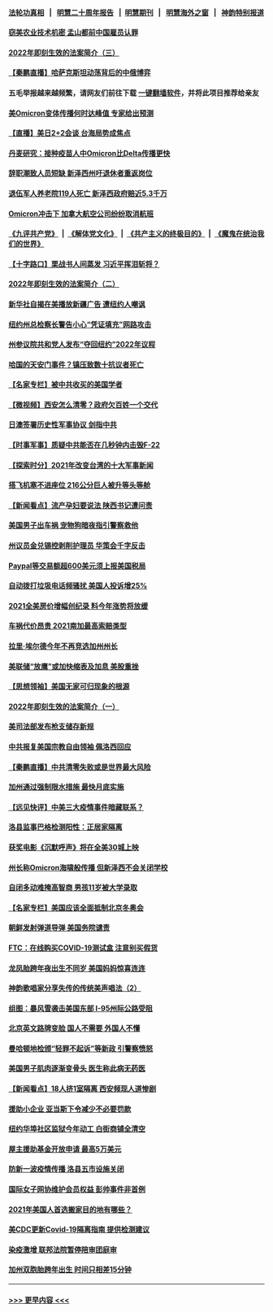 #### [法轮功真相](https://github.com/gfw-breaker/truth/blob/master/README.md?t=0) &nbsp;&nbsp;|&nbsp;&nbsp; [明慧二十周年报告](https://github.com/gfw-breaker/mh-reports/blob/master/README.md?t=0) &nbsp;&nbsp;|&nbsp;&nbsp;[明慧期刊](https://github.com/gfw-breaker/mh-qikan) &nbsp;&nbsp;|&nbsp;&nbsp; [明慧海外之窗](https://github.com/gfw-breaker/mh-news/blob/master/README.md?t=0) &nbsp;&nbsp;|&nbsp;&nbsp; [神韵特别报道](https://github.com/gfw-breaker/mh-news/blob/master/shenyun.md?t=0)
#### [窃美农业技术机密 孟山都前中国雇员认罪](../pages/nsc412/n13487190.md?t=01071000) 
#### [2022年即刻生效的法案简介（三）](../pages/nsc412/n13487238.md?t=01071000) 
#### [【秦鹏直播】哈萨克斯坦动荡背后的中俄博弈](../pages/nsc412/n13487099.md?t=01071000) 
#### 五毛举报越来越频繁，请网友们前往下载 [一键翻墙软件](https://github.com/gfw-breaker/ssr-accounts)，并将此项目推荐给亲友
#### [美Omicron变体传播何时达峰值 专家给出预测](../pages/nsc412/n13487148.md?t=01071000) 
#### [【直播】美日2+2会谈 台海局势成焦点](../pages/nsc412/n13486979.md?t=01071000) 
#### [丹麦研究：接种疫苗人中Omicron比Delta传播更快](../pages/nsc412/n13487085.md?t=01071000) 
#### [辞职潮致人员短缺 新泽西州吁退休者重返岗位](../pages/nsc412/n13487030.md?t=01071000) 
#### [退伍军人养老院119人死亡 新泽西政府赔近5.3千万](../pages/nsc412/n13487020.md?t=01071000) 
#### [Omicron冲击下 加拿大航空公司纷纷取消航班](../pages/nsc412/n13486849.md?t=01071000) 
#### [《九评共产党》](https://github.com/begood0513/9ping.md/blob/master/README.md) &nbsp;|&nbsp; [《解体党文化》](../../../../jtdwh.md/blob/master/README.md)  &nbsp;|&nbsp; [《共产主义的终极目的》](../../../../gczydzjmd.md/blob/master/README.md) &nbsp;|&nbsp; [《魔鬼在统治我们的世界》](../../../../mgztzwmdsj.md/blob/master/README.md) 
#### [【十字路口】栗战书人间蒸发 习近平挥泪斩将？](../pages/nsc412/n13486673.md?t=01071000) 
#### [2022年即刻生效的法案简介（二）](../pages/nsc412/n13486945.md?t=01071000) 
#### [新华社自揭在美播放新疆广告 遭纽约人嘲讽](../pages/nsc412/n13485225.md?t=01071000) 
#### [纽约州总检察长警告小心“凭证填充”网路攻击](../pages/nsc412/n13485315.md?t=01071000) 
#### [州参议院共和党人发布“夺回纽约”2022年议程](../pages/nsc412/n13485260.md?t=01071000) 
#### [哈国的天安门事件？镇压致数十抗议者死亡](../pages/nsc412/n13486715.md?t=01071000) 
#### [【名家专栏】被中共收买的美国学者](../pages/nsc412/n13486382.md?t=01071000) 
#### [【微视频】西安怎么清零？政府欠百姓一个交代](../pages/nsc412/n13486491.md?t=01071000) 
#### [日澳签署历史性军事协议 剑指中共](../pages/nsc412/n13486451.md?t=01071000) 
#### [【时事军事】质疑中共能否在几秒钟内击毁F-22](../pages/nsc412/n13485411.md?t=01071000) 
#### [【探索时分】2021年改变台湾的十大军事新闻](../pages/nsc412/n13484242.md?t=01071000) 
#### [搭飞机塞不进座位 216公分巨人被升等头等舱](../pages/nsc412/n13485867.md?t=01071000) 
#### [【新闻看点】流产孕妇要说法 陕西书记遭问责](../pages/nsc412/n13484681.md?t=01071000) 
#### [美国男子出车祸 宠物狗暗夜指引警察救他](../pages/nsc412/n13485583.md?t=01071000) 
#### [州议员金兑锡控剥削护理员 华策会千字反击](../pages/nsc412/n13485233.md?t=01071000) 
#### [Paypal等交易额超600美元须上报美国税局](../pages/nsc412/n13485021.md?t=01071000) 
#### [自动拨打垃圾电话频骚扰 美国人投诉增25%](../pages/nsc412/n13484805.md?t=01071000) 
#### [2021全美房价增幅创纪录 料今年涨势将放缓](../pages/nsc412/n13485097.md?t=01071000) 
#### [车祸代价昂贵 2021南加最高索赔类型](../pages/nsc412/n13484989.md?t=01071000) 
#### [拉里‧埃尔德今年不再竞选加州州长](../pages/nsc412/n13484947.md?t=01071000) 
#### [美联储“放鹰”或加快缩表及加息 美股重挫](../pages/nsc412/n13484713.md?t=01071000) 
#### [【思想领袖】美国无家可归现象的根源](../pages/nsc412/n13447262.md?t=01071000) 
#### [2022年即刻生效的法案简介（一）](../pages/nsc412/n13484721.md?t=01071000) 
#### [美司法部发布枪支储存新规](../pages/nsc412/n13484783.md?t=01071000) 
#### [中共报复美国宗教自由领袖 佩洛西回应](../pages/nsc412/n13484623.md?t=01071000) 
#### [【秦鹏直播】中共清零失败或是世界最大风险](../pages/nsc412/n13484700.md?t=01071000) 
#### [加州通过强制限水措施 最快月底实施](../pages/nsc412/n13484629.md?t=01071000) 
#### [【远见快评】中美三大疫情事件暗藏联系？](../pages/nsc412/n13483965.md?t=01071000) 
#### [洛县监事巴格检测阳性：正居家隔离](../pages/nsc412/n13484493.md?t=01071000) 
#### [获奖电影《沉默呼声》将在全美30城上映](../pages/nsc412/n13483949.md?t=01071000) 
#### [州长称Omicron海啸般传播 但新泽西不会关闭学校](../pages/nsc412/n13484380.md?t=01071000) 
#### [自闭多动难掩高智商 男孩11岁被大学录取](../pages/nsc412/n13482957.md?t=01071000) 
#### [【名家专栏】美国应该全面抵制北京冬奥会](../pages/nsc412/n13483748.md?t=01071000) 
#### [朝鲜发射弹道导弹 美国务院谴责](../pages/nsc412/n13484291.md?t=01071000) 
#### [FTC：在线购买COVID-19测试盒 注意别买假货](../pages/nsc412/n13482683.md?t=01071000) 
#### [龙凤胎跨年夜出生不同岁 美国妈妈惊喜连连](../pages/nsc412/n13483994.md?t=01071000) 
#### [神韵歌唱家分享失传的传统美声唱法（2）](../pages/nsc412/n13484184.md?t=01071000) 
#### [组图：暴风雪袭击美国东部 I-95州际公路受阻](../pages/nsc412/n13483285.md?t=01071000) 
#### [北京英文路牌变脸 国人不需要 外国人不懂](../pages/nsc412/n13484069.md?t=01071000) 
#### [曼哈顿地检颁“轻罪不起诉”等新政 引警察愤怒](../pages/nsc412/n13482679.md?t=01071000) 
#### [美国男子肌肉逐渐变骨头 医生称此病无药医](../pages/nsc412/n13483228.md?t=01071000) 
#### [【新闻看点】18人挤1室隔离 西安频现人道惨剧](../pages/nsc412/n13481963.md?t=01071000) 
#### [援助小企业 亚当斯下令减少不必要罚款](../pages/nsc412/n13482686.md?t=01071000) 
#### [纽约华埠社区监狱今年动工 白街商铺全清空](../pages/nsc412/n13482751.md?t=01071000) 
#### [屋主援助基金开放申请 最高5万美元](../pages/nsc412/n13482748.md?t=01071000) 
#### [防新一波疫情传播 洛县五市设施关闭](../pages/nsc412/n13482712.md?t=01071000) 
#### [国际女子网协维护会员权益 彭帅事件非首例](../pages/nsc412/n13482689.md?t=01071000) 
#### [2021年美国人首选搬家目的地有哪些？](../pages/nsc412/n13482665.md?t=01071000) 
#### [美CDC更新Covid-19隔离指南 提供检测建议](../pages/nsc412/n13482296.md?t=01071000) 
#### [染疫激增 联邦法院暂停陪审团庭审](../pages/nsc412/n13482472.md?t=01071000) 
#### [加州双胞胎跨年出生 时间只相差15分钟](../pages/nsc412/n13482443.md?t=01071000) 

----
#### [ >>> 更早内容 <<< ](../indexes/nsc412-earlier.md)
